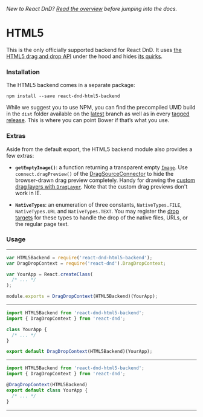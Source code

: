 *New to React DnD? [Read the overview](docs-overview.html) before jumping into the docs.*

HTML5
===================

This is the only officially supported backend for React DnD. It uses [the HTML5 drag and drop API](https://developer.mozilla.org/en-US/docs/Web/Guide/HTML/Drag_and_drop) under the hood and hides [its quirks](http://quirksmode.org/blog/archives/2009/09/the_html5_drag.html).

### Installation

The HTML5 backend comes in a separate package:

```
npm install --save react-dnd-html5-backend
```

While we suggest you to use NPM, you can find the precompiled UMD build in the `dist` folder available on the [latest](https://github.com/react-dnd/react-dnd-html5-backend/tree/latest/dist) branch as well as in every [tagged release](https://github.com/react-dnd/react-dnd-html5-backend/releases). This is where you can point Bower if that’s what you use.

### Extras

Aside from the default export, the HTML5 backend module also provides a few extras:

* **`getEmptyImage()`**: a function returning a transparent empty [`Image`](https://developer.mozilla.org/en-US/docs/Web/API/HTMLImageElement/Image). Use `connect.dragPreview()` of the [DragSourceConnector](docs-drag-source-connector.html) to hide the browser-drawn drag preview completely. Handy for drawing the [custom drag layers with `DragLayer`](docs-drag-layer.html). Note that the custom drag previews don't work in IE.

* **`NativeTypes`**: an enumeration of three constants, `NativeTypes.FILE`, `NativeTypes.URL` and `NativeTypes.TEXT`. You may register the [drop targets](docs-drop-target.html) for these types to handle the drop of the native files, URLs, or the regular page text.

### Usage

-------------------
```js
var HTML5Backend = require('react-dnd-html5-backend');
var DragDropContext = require('react-dnd').DragDropContext;

var YourApp = React.createClass(
  /* ... */
);

module.exports = DragDropContext(HTML5Backend)(YourApp);
```
-------------------
```js
import HTML5Backend from 'react-dnd-html5-backend';
import { DragDropContext } from 'react-dnd';

class YourApp {
  /* ... */
}

export default DragDropContext(HTML5Backend)(YourApp);
```
-------------------
```js
import HTML5Backend from 'react-dnd-html5-backend';
import { DragDropContext } from 'react-dnd';

@DragDropContext(HTML5Backend)
export default class YourApp {
  /* ... */
}
```
-------------------


